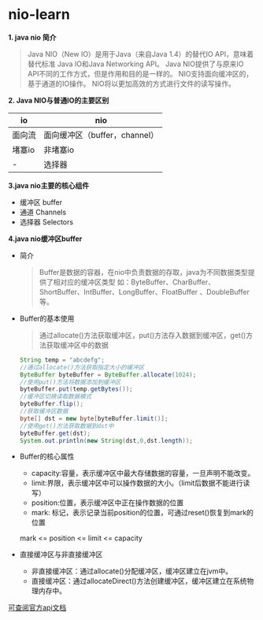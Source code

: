 # nio-learn
**1.  java nio 简介**

>Java NIO（New IO）是用于Java（来自Java 1.4）的替代IO API，意味着替代标准 Java IO和Java Networking API。
Java NIO提供了与原来IO API不同的工作方式，但是作用和目的是一样的。
NIO支持面向缓冲区的，基于通道的IO操作。
NIO将以更加高效的方式进行文件的读写操作。

**2. Java NIO与普通IO的主要区别**

io | nio
---|---
面向流|面向缓冲区（buffer，channel）
堵塞io|非堵塞io
-| 选择器

**3.java nio主要的核心组件**

- 缓冲区 buffer
- 通道 Channels
- 选择器 Selectors


**4.java nio缓冲区buffer**

- 简介

  > Buffer是数据的容器，在nio中负责数据的存取，java为不同数据类型提供了相对应的缓冲区类型
   如：ByteBuffer、CharBuffer、ShortBuffer、IntBuffer、LongBuffer、FloatBuffer
   、DoubleBuffer 等。
   
- Buffer的基本使用
    
    >通过allocate()方法获取缓冲区，put()方法存入数据到缓冲区，get()方法获取缓冲区中的数据
    ```java
    String temp = "abcdefg";
    //通过allocate()方法获取指定大小的缓冲区
    ByteBuffer byteBuffer = ByteBuffer.allocate(1024);
    //使用put()方法将数据添加到缓冲区
    byteBuffer.put(temp.getBytes());
    //缓冲区切换读取数据模式
    byteBuffer.flip();
    //获取缓冲区数据
    byte[] dst = new byte[byteBuffer.limit()];
    //使用get()方法获取数据到dst中
    byteBuffer.get(dst);
    System.out.println(new String(dst,0,dst.length));
    ```
- Buffer的核心属性
    
     * capacity:容量，表示缓冲区中最大存储数据的容量，一旦声明不能改变。
     *  limit:界限，表示缓冲区中可以操作数据的大小。（limit后数据不能进行读写）
     *  position:位置，表示缓冲区中正在操作数据的位置
     *  mark: 标记，表示记录当前position的位置，可通过reset()恢复到mark的位置    
    
    mark <= position <= limit <= capacity
- 直接缓冲区与非直接缓冲区

    * 非直接缓冲区：通过allocate()分配缓冲区，缓冲区建立在jvm中。
    * 直接缓冲区：通过allocateDirect()方法创建缓冲区，缓冲区建立在系统物理内存中。


    
    
[可查阅官方api文档](https://docs.oracle.com/javase/8/docs/api/java/nio/package-summary.html)